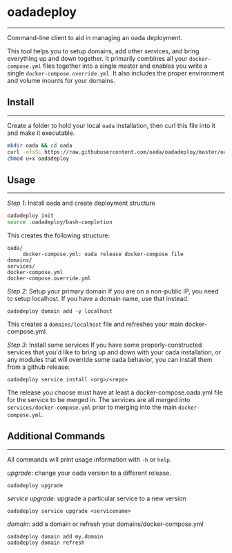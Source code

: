 # oadadeploy
----------------------------------
Command-line client to aid in managing an oada deployment.

This tool helps you to setup domains, add other services, and bring everything up and down together.
It primarily combines all your `docker-compose.yml` files together into a single master and enables
you write a single `docker-compose.override.yml`.  It also includes the proper environment and volume mounts
for your domains.

## Install
---------------------------------
Create a folder to hold your local `oada` installation, then curl this file into it and make it executable.

```bash
mkdir oada && cd oada
curl -ofsSL https://raw.githubusercontent.com/oada/oadadeploy/master/oadadeploy
chmod u+x oadadeploy
```

## Usage
----------------------------------
*Step 1*: Install oada and create deployment structure
```bash
oadadeploy init
source .oadadeploy/bash-completion
```
This creates the following structure:
```
oada/
     docker-compose.yml: oada release docker-compose file
domains/
services/
docker-compose.yml
docker-compose.override.yml
```

*Step 2*: Setup your primary domain
If you are on a non-public IP, you need to setup localhost.  If you have a domain name, use that instead.
```
oadadeploy domain add -y localhost
```
This creates a `domains/localhost` file and refreshes your main docker-compose.yml.

*Step 3*: Install some services
If you have some properly-constructed services that you'd like to bring up and down with your
oada installation, or any modules that will override some oada behavior, you can
install them from a github release:
```
oadadeploy service install <org>/<repo>
```
The release you choose must have at least a docker-compose.oada.yml file for the service to be merged in.
The services are all merged into `services/docker-compose.yml` prior to merging into the main `docker-compose.yml`.


## Additional Commands
-------------------------------
All commands will print usage information with `-h` or `help`.

*upgrade*: change your oada version to a different release.
```
oadadeploy upgrade
```

*service upgrade*: upgrade a particular service to a new version
```
oadadeploy service upgrade <servicename>
```

*domain*: add a domain or refresh your domains/docker-compose.yml
```
oadadeploy domain add my.domain
oadadeploy domain refresh
```


